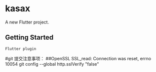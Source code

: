 # kasax

A new Flutter project.

## Getting Started

    Flutter plugin

#git 提交注意事项：
##OpenSSL SSL_read: Connection was reset, errno 10054
    git config --global http.sslVerify "false"



